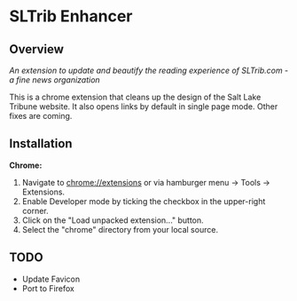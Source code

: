 <h1>SLTrib Enhancer</h1>


<h2>Overview</h2>
<i>An extension to update and beautify the reading experience of SLTrib.com - a fine news organization</i>

<p>This is a chrome extension that cleans up the design of the Salt Lake Tribune website. It also opens links by default in single page mode. Other fixes are coming. 


<h2>Installation</h2>
<b>Chrome:</b>
    <ol>
        <li>Navigate to <a href="chrome://extensions" href="_blank">chrome://extensions</a> or via hamburger menu -> Tools -> Extensions.</li>
        <li>Enable Developer mode by ticking the checkbox in the upper-right corner.</li>
        <li>Click on the "Load unpacked extension..." button.</li>
        <li>Select the "chrome" directory from your local source.</li>
    </ol>
<h2>TODO</h2>
<ul>
    <li>Update Favicon</li>
    <li>Port to Firefox</li>
</ul>